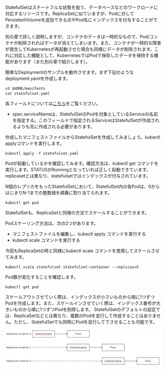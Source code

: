 StatefulSetはステートフルな状態を扱う、データベースなどのワークロードに対応するリソースです。ReplicaSetに似ていますが、Podに対してPersistentVolumeを追加できる点やPod名にインデックスを付与することができます。

別の章で詳しく説明しますが、コンテナのデータは一時的なもので、Pod/コンテナが削除されればデータが消えてしまいます。また、コンテナが一時的な障害が発生してKubernetesが再起動させた場合も同様にデータが削除されます。これに対応した機能として、KubernetesではPodで保存したデータを保持する機能があります（また別の章で紹介します）。

簡単なDeploymentのサンプルを動作させます。まず下記のようなdeployment.yamlを作成します。

```execute
cd $HOME/manifests
cat statefulset.yaml
```

各フィールドについては[こちら](https://kubernetes.io/docs/reference/kubernetes-api/workload-resources/stateful-set-v1/)をご覧ください。

- spec.serviceNameは、StatefulSetのPodを対象としているServiceの名前を指定する。このフィールドで指定されるServiceはStatefulSetが作成されるよりも先に作成される必要があります。

作成したマニフェストファイルからStatefulSetを作成してみましょう。kubectl applyコマンドを実行します。

```execute
kubectl apply -f statefulset.yaml
```

Podが起動しているかを確認してみます。確認方法は、kubectl get コマンドを実行します。STATUSがRunningとなっていれば正しく起動できています。replicasetとは異なり、statefulsetではインデックスが付与されています。

N個のレプリカをもったStatefulSetにおいて、StatefulSet内の各Podは、0からはじまりN-1までの整数値を順番に割り当てられます。

```execute
kubectl get pod
```

StatefulSetも、ReplicaSetと同様の方法でスケールすることができます。

Podスケーリング方法は、次の2つがあります。
- マニフェストファイルを編集し、kubectl apply コマンドを実行する
- kubectl scale コマンドを実行する

今回もReplicaSetの時と同様にkubectl scale コマンドを使用してスケールさせてみます。

```execute
kubectl scale statefulset statefulset-container --replicas=5
```

Pod数が変化することを確認します。

```execute
kubectl get pod
```

スケールアウトさせていく際は、インデックスが小さいものから順に1つずつPodを作成します。また、スケールインさせていく際は、インデックス番号が大きいものから順に1つずつPodを削除します。 StatefulSetのデフォルトの設定では、ReplicaSetなどとは異なり、複数のPodを並行して作成することはありません。ただし、StatefulSetでも同時にPodを並行してでさせることも可能です。

![file](images/statefulset.png)

